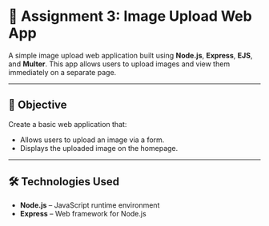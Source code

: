 # 📸 Assignment 3: Image Upload Web App

A simple image upload web application built using **Node.js**, **Express**, **EJS**, and **Multer**. This app allows users to upload images and view them immediately on a separate page.

---

## 🎯 Objective

Create a basic web application that:
- Allows users to upload an image via a form.
- Displays the uploaded image on the homepage.

---

## 🛠️ Technologies Used

- **Node.js** – JavaScript runtime environment
- **Express** – Web framework for Node.js
